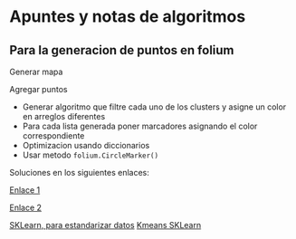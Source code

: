 # Apuntes y notas de algoritmos


## Para la generacion de puntos en folium

Generar mapa

Agregar puntos

- Generar algoritmo que filtre cada uno de los clusters y asigne un color en arreglos diferentes
- Para cada lista generada poner marcadores asignando el color correspondiente
- Optimizacion usando diccionarios
- Usar metodo `folium.CircleMarker()`


Soluciones en los siguientes enlaces:

[Enlace 1](https://stackoverflow.com/questions/39401729/plot-latitude-longitude-points-from-dataframe-on-folium-map-ipython)

[Enlace 2](https://www.cienciadedatos.net/documentos/py20-clustering-con-python.html)

[SKLearn, para estandarizar datos](https://scikit-learn.org/stable/modules/generated/sklearn.preprocessing.StandardScaler.html)
[Kmeans SKLearn](https://scikit-learn.org/stable/modules/generated/sklearn.cluster.KMeans.html)
[]()